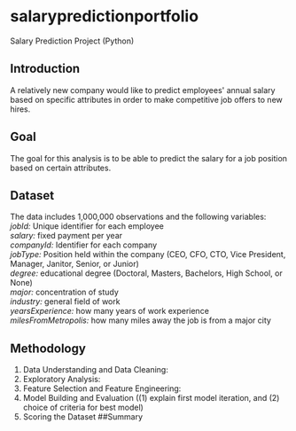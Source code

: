# salarypredictionportfolio
Salary Prediction Project (Python)
## Introduction
A relatively new company would like to predict employees' annual salary based on specific attributes in order to make competitive job offers to new hires. 
## Goal
The goal for this analysis is to be able to predict the salary for a job position based on certain attributes.
## Dataset
The data includes 1,000,000 observations and the following variables:
<br>
*jobId:* Unique identifier for each employee 
<br>
*salary:* fixed payment per year 
<br>
*companyId:* Identifier for each company 
<br>
*jobType:* Position held within the company (CEO, CFO, CTO, Vice President, Manager, Janitor, Senior, or Junior) 
<br>
*degree:* educational degree (Doctoral, Masters, Bachelors, High School, or None) 
<br>
*major:* concentration of study 
<br>
*industry:* general field of work 
<br>
*yearsExperience:* how many years of work experience 
<br>
*milesFromMetropolis:* how many miles away the job is from a major city
## Methodology
1. Data Understanding and Data Cleaning:
2. Exploratory Analysis:
3. Feature Selection and Feature Engineering:
4. Model Building and Evaluation ((1) explain first
model iteration, and (2) choice of criteria for best model)
5. Scoring the Dataset
##Summary
